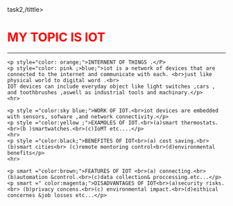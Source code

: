 <!DOCTYPE html>
<html>
<head>
<tittle>task2,/tittle>
<body>
<h1 style ="color : red;">MY TOPIC IS IOT</h1>
<hr>
    
	<p style="color: orange;">INTERNENT OF THINGS .</P>
	<p style="color: pink ;>blue;">iot is a network of devices that are connected to the internet and communicate with each. <br>just like physical world to digital word .<br>
	IOT devices can include everyday object like light switches ,cars , and toothbrushes ,aswell as industrial tools and machinary.</p>
	<hr>
	
	<p style ="color:sky blue;">WORK OF IOT.<br>iot devices are embedded with sensors, sofware ,and network connectivity.</p>
	<p style ="color:yellow ;">EXAMOLES OF IOT.<br>(a)smart thermostats.<br>(b )smartwatches.<br>(c)IoMT etc....</p>
	<hr>
	<p style ="color:black;">BENEFITES OF IOT<br>(a) cost saving.<br>(b)smart cities<br> (c)remote montoring control<br>(d)environmental benefits</p>
	<hr>
	
	<p smart ="color:brown;">FEATURES OF IOT <br>(a) connecting.<br>(b)automation &control.<br>(c)data collection& proccessing.etc...</p>
	<p smart =" color:magenta;">DISADVANTAGES OF IOT<br>(a)security risks.<br> (b)privacy concens.<br>(c) environmental impact.<br>(d)eithical concernes &job losses etc...</p>

	
</body>
</head>
</html>
